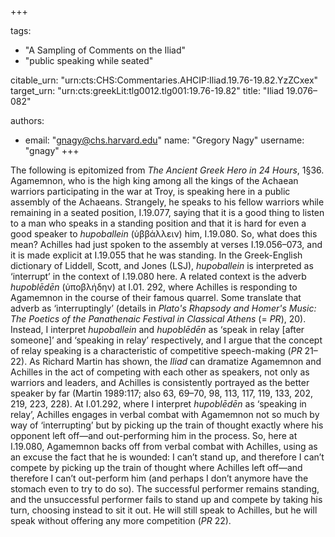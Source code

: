 +++

tags:
- "A Sampling of Comments on the Iliad"
- "public speaking while seated"

citable_urn: "urn:cts:CHS:Commentaries.AHCIP:Iliad.19.76-19.82.YzZCxex"
target_urn: "urn:cts:greekLit:tlg0012.tlg001:19.76-19.82"
title: "Iliad 19.076–082"

authors:
- email: "gnagy@chs.harvard.edu"
  name: "Gregory Nagy"
  username: "gnagy"
+++

<p>The following is epitomized from <em>The Ancient Greek Hero in 24 Hours</em>, 1§36. Agamemnon, who is the high king among all the kings of the Achaean warriors participating in the war at Troy, is speaking here in a public assembly of the Achaeans. Strangely, he speaks to his fellow warriors while remaining in a seated position, I.19.077, saying that it is a good thing to listen to a man who speaks in a standing position and that it is hard for even a good speaker to <em>hupoballein</em> (ὑββάλλειν) him, I.19.080. So, what does this mean? Achilles had just spoken to the assembly at verses I.19.056–073, and it is made explicit at I.19.055 that he was standing. In the Greek-English dictionary of Liddell, Scott, and Jones (LSJ), <em>hupoballein</em> is interpreted as ‘interrupt’ in the context of I.19.080 here. A related context is the adverb <em>hupoblēdēn</em> (ὑποβλήδην) at I.01. 292, where Achilles is responding to Agamemnon in the course of their famous quarrel. Some translate that adverb as ‘interruptingly’ (details in <em>Plato's Rhapsody and Homer's Music: The Poetics of the Panathenaic Festival in Classical Athens </em>(= <em>PR</em>), 20). Instead, I interpret <em>hupoballein</em> and <em>hupoblēdēn</em> as ‘speak in relay [after someone]’ and ‘speaking in relay’ respectively, and I argue that the concept of relay speaking is a characteristic of competitive speech-making (<em>PR</em> 21–22). As Richard Martin has shown, the <em>Iliad</em> can dramatize Agamemnon and Achilles in the act of competing with each other as speakers, not only as warriors and leaders, and Achilles is consistently portrayed as the better speaker by far (Martin 1989:117; also 63, 69–70, 98, 113, 117, 119, 133, 202, 219, 223, 228). At I.01.292, where I interpret <em>hupoblēdēn</em> as ‘speaking in relay’, Achilles engages in verbal combat with Agamemnon not so much by way of ‘interrupting’ but by picking up the train of thought exactly where his opponent left off—and out-performing him in the process. So, here at I.19.080, Agamemnon backs off from verbal combat with Achilles, using as an excuse the fact that he is wounded: I can’t stand up, and therefore I can’t compete by picking up the train of thought where Achilles left off—and therefore I can’t out-perform him (and perhaps I don’t anymore have the stomach even to try to do so). The successful performer remains standing, and the unsuccessful performer fails to stand up and compete by taking his turn, choosing instead to sit it out. He will still speak to Achilles, but he will speak without offering any more competition (<em>PR</em> 22).</p>